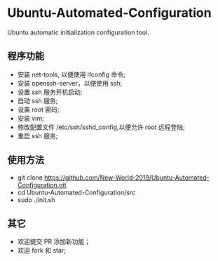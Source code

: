 # Ubuntu-Automated-Configuration
Ubuntu automatic initialization configuration tool.

## 程序功能
- 安装 net-tools, 以便使用 ifconfig 命令;
- 安装 openssh-server，以便使用 ssh;
- 设置 ssh 服务开机启动;
- 启动 ssh 服务;
- 设置 root 密码;
- 安装 vim;
- 修改配置文件 /etc/ssh/sshd_config,以便允许 root 远程登陆;
- 重启 ssh 服务;

## 使用方法
 - git clone https://github.com/New-World-2019/Ubuntu-Automated-Configuration.git
 - cd Ubuntu-Automated-Configuration/src
 - sudo ./init.sh

## 其它
- 欢迎提交 PR 添加新功能；
- 欢迎 fork 和 star;
